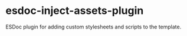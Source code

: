 # esdoc-inject-assets-plugin
ESDoc plugin for adding custom stylesheets and scripts to the template.
